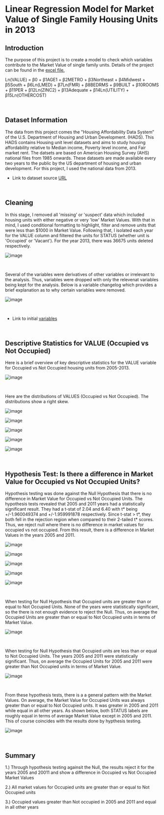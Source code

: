 # Linear Regression Model for Market Value of Single Family Housing Units in 2013 

## Introduction

The purpose of this project is to create a model to check which variables contribute to the Market Value of single family units.
Details of the project can be found in the [excel file.](https://github.com/awe-struck/Housing_Data/blob/main/Linear_Regression_Model/Linear%20Regression%20Model.xlsx)

Ln(VALUE) = β0 + β1AGE1 + β2METRO + β3Northeast  + β4Midwest + β5South + β6Ln(LMED) + β7Ln(FMR) + β8BEDRMS + β9BUILT + β10ROOMS + β11PER + β12Ln(ZINC2) + β13Adequate + β14Ln(UTILITY) + β15Ln(OTHERCOST)


<br />

## Dataset Information

The data from this project comes the "Housing Affordability Data System” of the U.S. Department of Housing and Urban Development. (HADS). This HADS contains Housing unit level datasets and aims to study housing affordability relative to Median income, Poverty level income, and Fair market rent. The datsets are based on American Housing Survey (AHS) national files from 1985 onwards. These datasets are made available every two years to the public by the US department of housing and urban development. For this project, I used the national data from 2013. 

- Link to dataset source [URL](https://www.huduser.gov/portal/datasets/hads/hads.html)


<br />

## Cleaning


In this stage, I removed all 'missing' or 'suspect' data which included housing units with either negative or very 'low' Market Values. With that in mind, 
I used conditional formatting to highlight, filter  and remove  units that were less than $1000 in Market Value. Following that, I isolated each year 
for the VALUE column and filtered the units for STATUS (whether unit is 'Occupied' or 'Vacant'). For the year 2013, there was 36675 units deleted respectively. 


![image](https://user-images.githubusercontent.com/115379520/202646011-a74fc8d3-58fb-4b57-a417-50c521d6438a.png)

<br />

Several of the variables were derivatives of other variables or irrelevant to the analysis. Thus, variables were dropped with only the relevenat variables being kept for the analysis. Below is a variable changelog which provides a brief explanation as to why certain variables were removed.

![image](https://user-images.githubusercontent.com/115379520/202646305-afee42b5-c7e3-42b4-9769-397bd755a938.png)

<br />

- Link to initial [variables](https://github.com/awe-struck/Housing_Data/blob/main/Occupied_versus_Unoccupied_Units/Variables%20List.docx)



<br />

## Descriptive Statistics for VALUE (Occupied vs Not Occupied)

Here is a brief overview of key descriptive statistics for the VALUE variable for Occupied vs Not Occupied housing units from 2005-2013.

![image](https://user-images.githubusercontent.com/115379520/202360623-4621a4ce-3f06-4283-bc8f-9cdb13048759.png)

<br />

Here are the distributions of VALUES (Occupied vs Not Occupied). The distributions show a right skew.

![image](https://user-images.githubusercontent.com/115379520/202616759-7e37f418-feb8-4b74-94a4-b8c6bf745744.png)

![image](https://user-images.githubusercontent.com/115379520/202616838-bb750ca9-d460-487e-aedb-7a47b2f1e8a0.png)

![image](https://user-images.githubusercontent.com/115379520/202616866-391b29f9-8622-474e-9221-7b62d2b2ebdf.png)

![image](https://user-images.githubusercontent.com/115379520/202616894-4120246c-346a-45b8-be11-ae30d6433135.png)

![image](https://user-images.githubusercontent.com/115379520/202616926-86da8b3e-b13a-46e8-b0b0-a76ce2c10687.png)


<br />

## Hypothesis Test: Is there a difference in Market Value for Occupied vs Not Occupied Units?


Hypothesis testing was done against the Null Hypothesis that there is no difference in Market Value for Occupied vs Not Occupied Units. The hypothesis tests revealed that 2005 and 2011 years had a statistically significant result. They had a t-stat of 2.04 and 6.40 with t* being +/-1.960049374 and +/-1.959991878 respectively. Since t-stat > t*, they both fell in the rejection region when compared to their 2-tailed t* scores. Thus, we reject null where there is no difference in market values for occupied vs not occupied. From this result, there is a difference in Market Values in the years 2005 and 2011.


![image](https://user-images.githubusercontent.com/115379520/202617125-52505851-85d2-4cc0-821e-8519f86e0097.png)

![image](https://user-images.githubusercontent.com/115379520/202617141-81102600-a034-43c4-af4d-319ec12a2b69.png)

![image](https://user-images.githubusercontent.com/115379520/202617158-22a8627c-39a5-41ba-9bdd-3ea7b05d41b1.png)

![image](https://user-images.githubusercontent.com/115379520/202617175-9ecf7193-bec1-41ff-91b8-b1ddb1f64f68.png)

![image](https://user-images.githubusercontent.com/115379520/202617191-9dee0501-8b20-4267-bee7-9c1c92534534.png)


<br />

When testing for Null Hypothesis that Occupied units are greater than or equal to Not Occupied Units. None of the years were statistically significant, so the there is not enough evidence to reject the Null. Thus, on average the Occupied Units are greater than or equal to Not Occupied units in terms of Market Value.

![image](https://user-images.githubusercontent.com/115379520/202633246-88dac704-7e2e-4e65-9c2d-4bc50a8a761b.png)


<br />


When testing for Null Hypothesis that Occupied units are less than or equal to Not Occupied Units. The years 2005 and 2011 were statistically significant. Thus, on average the Occupied Units for 2005 and 2011 were greater than Not Occupied units in terms of Market Value.


![image](https://user-images.githubusercontent.com/115379520/202633470-a1a66fe1-edc5-4173-a9d0-8c54f7275610.png)

<br />


From these hypothesis tests, there is a a general pattern with the Market Values. On average, the Market Value for Occupied Units was always greater than or equal to Not Occupied units. It was greater in 2005 and 2011 while equal in all other years. As shown below, both STATUS labels are roughly equal in terms of average Market Value except in 2005 and 2011. This of course coincides with the results done by hypthesis testing.


![image](https://user-images.githubusercontent.com/115379520/202633495-756bd8a0-d74a-4f4e-8a31-3b2254006e5c.png)

<br />


## Summary


1.) Through hypothesis testing againsit the Null, the results reject it for the years 2005 and 20011 and show a difference in Occupied vs Not Occupied Market Values

2.) All market values for Occupied units are greater than or equal to Not Occupied units

3.) Occupied values greater than Not occupied in 2005 and 2011 and equal in all other years


